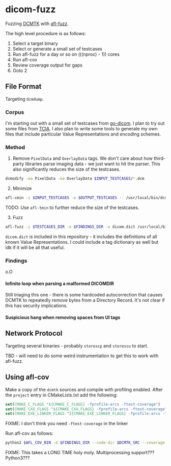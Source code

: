 # dicom-fuzz

Fuzzing [DCMTK](https://dicom.offis.de/dcmtk.php.en) with [afl-fuzz](http://lcamtuf.coredump.cx/afl/).

The high level procedure is as follows:

1. Select a target binary
2. Select or generate a small set of testcases
3. Run afl-fuzz for a day or so on $(($(nproc) - 1)) cores
4. Run afl-cov
5. Review coverage output for gaps
6. Goto 2

## File Format

Targeting `dcmdump`.

### Corpus

I'm starting out with a small set of testcases from [go-dicom](https://github.com/grailbio/go-dicom/tree/master/examples). I plan to try out some files from [TCIA](https://www.cancerimagingarchive.net/). I also plan to write some tools to generate my own files that include particular Value Representations and encoding schemes.

### Method

1. Remove `PixelData` and `OverlayData` tags. We don't care about how third-party libraries parse imaging data - we just want to hit the parser. This also significantly reduces the size of the testcases.

```bash
dcmodify -ea PixelData -ea OverlayData $INPUT_TESTCASES/*.dcm
```

2. Minimize

```bash
afl-cmin -i $INPUT_TESTCASES -o $OUTPUT_TESTCASES -- /usr/local/bin/dcmdump @@
```

TODO: Use `afl-tmin` to further reduce the size of the testcases.

3. Fuzz

```bash
afl-fuzz -i $TESTCASES_DIR -o $FINDINGS_DIR -x dicom.dict /usr/local/bin/dcmdump @@
```

`dicom.dict` is included in this repository - it includes the definitions of all known Value Representations. I could include a tag dictionary as well but idk if it will be all that useful.

### Findings

o.O

#### Infinite loop when parsing a malformed DICOMDIR

Still triaging this one - there is some hardcoded autocorrection that causes DCMTK to repeatedly remove bytes from a Directory Record. It's not clear if this has security implications.

#### Suspicious hang when removing spaces from UI tags

## Network Protocol

Targeting several binaries - probably `storescp` and `storescu` to start.

TBD - will need to do some weird instrumentation to get this to work with afl-fuzz.

## Using afl-cov

Make a copy of the `dcmtk` sources and compile with profiling enabled. After the
`project` entry in CMakeLists.txt add the following:

```cmake
set(CMAKE_C_FLAGS "${CMAKE_C_FLAGS} -fprofile-arcs -ftest-coverage")
set(CMAKE_CXX_FLAGS "${CMAKE_CXX_FLAGS} -fprofile-arcs -ftest-coverage")
set(CMAKE_EXE_LINKER_FLAGS "${CMAKE_EXE_LINKER_FLAGS} -fprofile-arcs -ftest-coverage")
```

FIXME: I don't think you need `-ftest-coverage` in the linker

Run afl-cov as follows:

```bash
python2 $AFL_COV_BIN -d $FINDINGS_DIR --code-dir $DCMTK_SRC --coverage-cmd $DCMTK_SRC/$BUILDDIR/bin/dcmdump AFL_FILE --lcov-web-all --overwrite
```

FIXME: This takes a LONG TIME holy moly. Multiprocessing support??? Python3???

